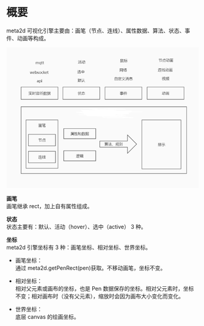 # 概要

meta2d 可视化引擎主要由：画笔（节点、连线）、属性数据、算法、状态、事件、动画等构成。

![乐吾乐meta2d架构图](/img/architecture.png)

**画笔**  
画笔继承 rect，加上自有属性组成。

**状态**  
状态主要有：默认、活动（hover）、选中（active） 3 种。

**坐标**  
meta2d 引擎坐标有 3 种：画笔坐标、相对坐标、世界坐标。

- 画笔坐标：  
  通过 meta2d.getPenRect(pen)获取。不移动画笔，坐标不变。

- 相对坐标：  
  相对父元素或画布的坐标，也是 Pen 数据保存的坐标。相对父元素时，坐标不变；相对画布时（没有父元素），缩放时会因为画布大小变化而变化。

- 世界坐标：  
  底层 canvas 的绘画坐标。
